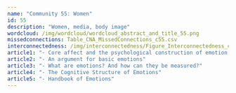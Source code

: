 ```yaml
---
name: "Community 55: Women"
id: 55
description: "Women, media, body image"
wordcloud: /img/wordcloud/wordcloud_abstract_and_title_55.png
missedconnections: Table_CNA_MissedConnections_c55.csv
interconnectedness: /img/interconnectedness/Figure_Interconnectedness_c55.png
article1: "- Core affect and the psychological construction of emotion."
article2: "- An argument for basic emotions"
article3: "- What are emotions? And how can they be measured?"
article4: "- The Cognitive Structure of Emotions"
article5: "- Handbook of Emotions"
---
```

